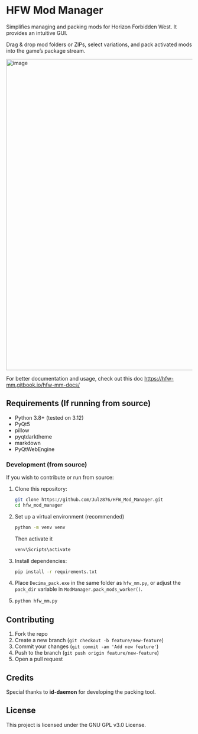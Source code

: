 # HFW Mod Manager
Simplifies managing and packing mods for Horizon Forbidden West. It provides an intuitive GUI.

Drag & drop mod folders or ZIPs, select variations, and pack activated mods into the game’s package stream.

<img width="1194" height="841" alt="image" src="https://github.com/user-attachments/assets/a0eae584-cd1b-4d0b-b9df-0067da7bf7f8" />


For better documentation and usage, check out this doc
https://hfw-mm.gitbook.io/hfw-mm-docs/

## Requirements (If running from source)

- Python 3.8+ (tested on 3.12)
- PyQt5
- pillow
- pyqtdarktheme
- markdown
- PyQtWebEngine

### Development (from source)

If you wish to contribute or run from source:


1. Clone this repository:

   ```bash
   git clone https://github.com/Julz876/HFW_Mod_Manager.git
   cd hfw_mod_manager
   ```
   
2. Set up a virtual environment (recommended)
   ```bash
   python -m venv venv
   ```
   
   Then activate it
   
   ```bash
   venv\Scripts\activate
   ```
   
3. Install dependencies:

   ```bash
   pip install -r requirements.txt
   ```

3. Place `Decima_pack.exe` in the same folder as `hfw_mm.py`, or adjust the `pack_dir` variable in `ModManager.pack_mods_worker()`.
   
4. ```bash
   python hfw_mm.py
   ```


## Contributing

1. Fork the repo
2. Create a new branch (`git checkout -b feature/new-feature`)
3. Commit your changes (`git commit -am 'Add new feature'`)
4. Push to the branch (`git push origin feature/new-feature`)
5. Open a pull request


## Credits

Special thanks to **id-daemon** for developing the packing tool.


## License

This project is licensed under the GNU GPL v3.0 License.

